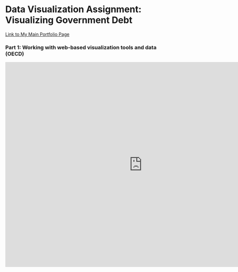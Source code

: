 

# Data Visualization Assignment: Visualizing Government Debt

<a href="https://mganska.github.io/ganska-portfolio/">Link to My Main Portfolio Page</a>

### Part 1: Working with web-based visualization tools and data (OECD)

<iframe src="https://data.oecd.org/chart/61Cw" width="860" height="645" style="border: 0" mozallowfullscreen="true" webkitallowfullscreen="true" allowfullscreen="true"><a href="https://data.oecd.org/chart/61Cw" target="_blank">OECD Chart: General government debt, Total, % of GDP, Annual, 2017</a></iframe>
